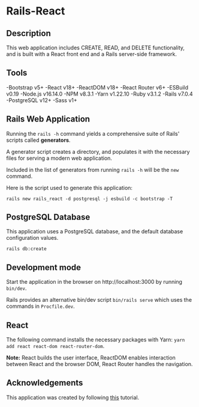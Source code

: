# Rails-React

## Description

This web application includes CREATE, READ, and DELETE functionality, and is built with a React front end and a Rails server-side framework.

## Tools

-Bootstrap v5+
-React v18+
-ReactDOM v18+
-React Router v6+
-ESBuild v0.19
-Node.js v16.14.0
-NPM v8.3.1
-Yarn v1.22.10
-Ruby v3.1.2
-Rails v7.0.4
-PostgreSQL v12+
-Sass v1+

## Rails Web Application

Running the ```rails -h``` command yields a comprehensive suite of Rails' scripts called **generators**.

A generator script creates a directory, and populates it with the necessary files for serving a modern web application.

Included in the list of generators from running ```rails -h``` will be the ```new``` command.

Here is the script used to generate this application:

```rails new rails_react -d postgresql -j esbuild -c bootstrap -T```

## PostgreSQL Database

This application uses a PostgreSQL database, and the default database configuration values.

```rails db:create```

## Development mode

Start the application in the browser on http://localhost:3000 by running ```bin/dev```.

Rails provides an alternative bin/dev script ```bin/rails serve``` which uses the commands in ```Procfile.dev```.

## React

The following command installs the necessary packages with Yarn: ```yarn add react react-dom react-router-dom```.

**Note:** React builds the user interface, ReactDOM enables interaction between React and the browser DOM, React Router handles the navigation.

## Acknowledgements

This application was created by following [this](https://www.digitalocean.com/community/tutorials/how-to-set-up-a-ruby-on-rails-v7-project-with-a-react-frontend-on-ubuntu-20-04) tutorial.
